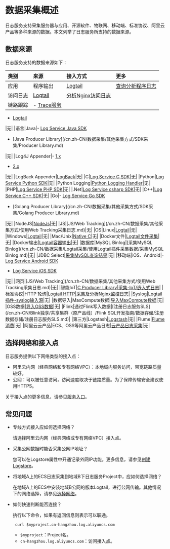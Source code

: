 # 数据采集概述

日志服务支持采集服务器与应用、开源软件、物联网、移动端、标准协议、阿里云产品等多种来源的数据。本文列举了日志服务所支持的数据来源。

## 数据来源

日志服务支持的数据来源如下：

|类别|来源|接入方式|更多|
|:-|:-|:---|:-|
|应用|程序输出|[Logtail](/cn.zh-CN/数据采集/Logtail采集/简介/Logtail简介.md)|[查询分析程序日志](/cn.zh-CN/查询与分析/最佳实践/查询分析程序日志.md)|
|访问日志|[Logtail](/cn.zh-CN/数据采集/Logtail采集/简介/Logtail简介.md)|[分析Nginx访问日志](/cn.zh-CN/查询与分析/最佳实践/分析Nginx访问日志.md)|
|链路跟踪|-   [Trace服务](/cn.zh-CN/Trace服务/接入Trace数据/接入Trace数据概述.md)
-   [Logtail](/cn.zh-CN/数据采集/Logtail采集/简介/Logtail简介.md)

|无|
|语言|Java|-   [Log Service Java SDK](https://github.com/aliyun/aliyun-log-java-sdk)
-   [Java Producer Library](/cn.zh-CN/数据采集/其他采集方式/SDK采集/Producer Library.md)

|无|
|Log4J Appender|-   [1.x](https://github.com/aliyun/aliyun-log-log4j-appender)
-   [2.x](https://github.com/aliyun/aliyun-log-log4j2-appender)

|无|
|LogBack Appender|[LogBack](https://github.com/aliyun/aliyun-log-logback-appender)|无|
|C|[Log Service C SDK](https://github.com/aliyun/aliyun-log-c-sdk)|无|
|Python|[Log Service Python SDK](https://github.com/aliyun/aliyun-log-python-sdk)|无|
|Python Logging|[Python Logging Handler](https://aliyun-log-python-sdk.readthedocs.io/tutorials/tutorial_logging_handler.html)|无|
|PHP|[Log Service PHP SDK](https://github.com/aliyun/aliyun-log-php-sdk)|无|
|.Net|[Log Service csharp SDK](https://github.com/aliyun/aliyun-log-chsarp-sdk)|无|
|C++|[Log Service C++ SDK](https://github.com/aliyun/aliyun-log-cpp-sdk)|无|
|Go|-   [Log Service Go SDK](https://github.com/aliyun/aliyun-log-go-sdk)
-   [Golang Producer Library](/cn.zh-CN/数据采集/其他采集方式/SDK采集/Golang Producer Library.md)

|无|
|NodeJS|[NodeJs](https://github.com/aliyun-UED/aliyun-sdk-js)|无|
|JS|[JS/Web Tracking](/cn.zh-CN/数据采集/其他采集方式/使用Web Tracking采集日志.md)|无|
|OS|Linux|[Logtail](/cn.zh-CN/数据采集/Logtail采集/简介/Logtail简介.md)|无|
|Windows|[Logtail](/cn.zh-CN/数据采集/Logtail采集/简介/Logtail简介.md)|无|
|Mac/Unix|[Native C](/cn.zh-CN/开发指南/SDK参考/概述.md)|无|
|Docker文件|[Logtail文件采集](/cn.zh-CN/数据采集/Logtail采集/采集容器日志/通过DaemonSet-控制台方式采集Kubernetes文件.md)|无|
|Docker输出|[Logtail容器输出](/cn.zh-CN/数据采集/Logtail采集/采集容器日志/通过DaemonSet-控制台方式采集Kubernetes标准输出.md)|无|
|数据库|MySQL Binlog|[采集MySQL Binlog](/cn.zh-CN/数据采集/Logtail采集/使用Logtail插件采集数据/采集MySQL Binlog.md)|无|
|JDBC Select|[采集MySQL查询结果](/cn.zh-CN/数据采集/Logtail采集/使用Logtail插件采集数据/采集MySQL查询结果.md)|无|
|移动端|iOS、Android|-   [Log Service Android SDK](https://github.com/aliyun/aliyun-log-android-sdk)
-   [Log Service iOS SDK](https://github.com/aliyun/aliyun-log-ios-sdk)

|无|
|网页|[JS/Web Tracking](/cn.zh-CN/数据采集/其他采集方式/使用Web Tracking采集日志.md)|无|
|智能IoT|[C Producer Library](https://github.com/aliyun/aliyun-log-c-sdk)|[采集-IoT/嵌入式日志](/cn.zh-CN/数据采集/最佳实践/采集-IoT/嵌入式日志.md)|
|标准协议|HTTP 轮询|[Logtail HTTP](/cn.zh-CN/数据采集/Logtail采集/使用Logtail插件采集数据/采集HTTP数据.md)|[采集及分析Nginx监控日志](/cn.zh-CN/查询与分析/最佳实践/采集及分析Nginx监控日志.md)|
|Syslog|[Logtail插件-syslog输入源](/cn.zh-CN/数据采集/Logtail采集/使用Logtail插件采集数据/采集Syslog.md)|无|
|数据导入|MaxCompute数据|[导入MaxCompute数据](/cn.zh-CN/数据采集/数据导入/导入MaxCompute数据.md)|无|
|OSS数据|[导入OSS数据](/cn.zh-CN/数据采集/数据导入/导入OSS数据.md)|无|
|Flink|通过Flink写入数据|[注册日志服务SLS](/cn.zh-CN/Blink独享/共享集群（原产品线）/Flink SQL开发指南/数据存储/注册数据存储/注册日志服务SLS.md)|
|第三方|Logstash|[Logstash](/cn.zh-CN/数据采集/其他采集方式/Logstash/创建Logstash采集配置和处理配置.md)|无|
|Flume|[Flume消费](/cn.zh-CN/消费与投递/实时消费/Flume消费.md)|无|
|阿里云云产品|ECS、OSS等阿里云产品日志|[云产品日志采集](/cn.zh-CN/数据采集/云产品日志采集/云产品日志概述.md)|无|

## 选择网络和接入点

日志服务提供以下网络类型的接入点：

-   阿里云内网（经典网络和专有网络VPC）：本地域内服务访问，带宽链路质量较好。
-   公网：可以被任意访问，访问速度取决于链路质量。为了保障传输安全建议使用HTTPS。

关于接入点的更多信息，请参见[服务入口](/cn.zh-CN/开发指南/API参考/服务入口.md)。

## 常见问题

-   专线方式接入应如何选择网络？

    请选择阿里云内网（经典网络或专有网络VPC）接入点。

-   采集公网数据时能否采集公网IP地址？

    您可以在Logstore属性中开通记录外网IP功能。更多信息，请参见[创建Logstore](/cn.zh-CN/准备工作/管理Logstore.md)。

-   将地域A上的ECS日志采集到地域B下日志服务Project中，应如何选择网络？

    在地域A上的ECS中安装地域B公网的版本Logtail，进行公网传输。其他情况下的网络选择，请参见[选择网络](/cn.zh-CN/数据采集/Logtail采集/选择网络.md)。

-   如何快速判断能否连接？

    执行以下命令，如果有返回信息则表示可以联通。

    ```
     curl $myproject.cn-hangzhou.log.aliyuncs.com
    ```

    -   `$myproject`：Project名。
    -   `cn-hangzhou.log.aliyuncs.com`：访问接入点。

